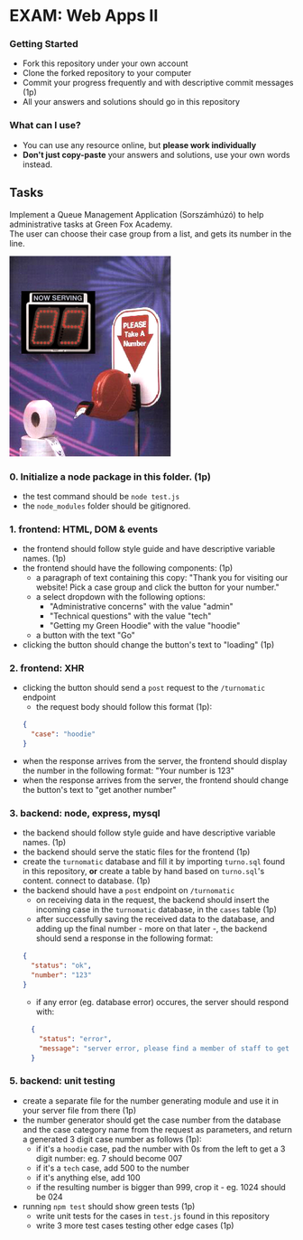 # EXAM: Web Apps II

### Getting Started
 - Fork this repository under your own account
 - Clone the forked repository to your computer
 - Commit your progress frequently and with descriptive commit messages (1p)
 - All your answers and solutions should go in this repository

### What can I use?
- You can use any resource online, but **please work individually**
- **Don't just copy-paste** your answers and solutions, use your own words instead.


## Tasks
Implement a Queue Management Application (Sorszámhúzó) to help
administrative tasks at Green Fox Academy.   
The user can choose their case group from a list,
and gets its number in the line.

![Image of a Turnomatic](TurnomaticLG.jpg)

### 0. Initialize a node package in this folder. (1p)
- the test command should be `node test.js`
- the `node_modules` folder should be gitignored.

### 1. frontend: HTML, DOM & events
- the frontend should follow style guide and have descriptive variable names. (1p)
- the frontend should have the following components: (1p)
  - a paragraph of text containing this copy: "Thank you for visiting our website! Pick a case group and click the button for your number."
  - a select dropdown with the following options:
    - "Administrative concerns" with the value "admin"
    - "Technical questions" with the value "tech"
    - "Getting my Green Hoodie" with the value "hoodie"
  - a button with the text "Go"
- clicking the button should change the button's text to "loading" (1p)

### 2. frontend: XHR
- clicking the button should send a `post` request to the `/turnomatic` endpoint
  - the request body should follow this format (1p):
  ```json
  {
    "case": "hoodie"
  }
  ```
- when the response arrives from the server, the frontend should display the
number in the following format: "Your number is 123"
- when the response arrives from the server, the frontend should change the button's text to "get another number"

### 3. backend: node, express, mysql
- the backend should follow style guide and have descriptive variable names. (1p)
- the backend should serve the static files for the frontend (1p)
- create the `turnomatic` database and fill it by importing `turno.sql` found in this repository, **or** create a table by hand based on `turno.sql`'s content. connect to database. (1p)
- the backend should have a `post` endpoint on `/turnomatic`
  - on receiving data in the request, the backend should insert the incoming case in
  the `turnomatic` database, in the `cases` table (1p)
  - after successfully saving the received data to the database, and adding up the final number - more on that later -, the backend should send a response in the following format:   
  ```json
  {
    "status": "ok",
    "number": "123"
  }
  ```
  - if any error (eg. database error) occures, the server should respond with:   
  ```json
    {
      "status": "error",
      "message": "server error, please find a member of staff to get your number"
    }
  ```

### 5. backend: unit testing
- create a separate file for the number generating module and use it in your server file from there (1p)
- the number generator should get the case number from the database and the case category name from the request as parameters, and return a generated 3 digit case number as follows (1p):
  - if it's a `hoodie` case, pad the number with 0s from the left to get a 3 digit number: eg. 7 should become 007
  - if it's a `tech` case, add 500 to the number
  - if it's anything else, add 100
  - if the resulting number is bigger than 999, crop it - eg. 1024 should be 024
- running `npm test` should show green tests (1p)
  - write unit tests for the cases in `test.js` found in this repository
  - write 3 more test cases testing other edge cases (1p)
